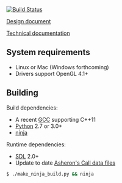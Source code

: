 
[![Build Status](https://travis-ci.org/boardwalk/bzr.svg?branch=master)](https://travis-ci.org/boardwalk/bzr)

[Design document](http://ersatsz.com/2014/07/07/baelzharons-respite/)

[Technical documentation](http://ersatsz.com/2014/07/04/asherons-call/)

## System requirements

*  Linux or Mac (Windows forthcoming)
*  Drivers support OpenGL 4.1+

## Building

Build dependencies:

* A recent [GCC](https://gcc.gnu.org/) supporting C++11
* [Python](http://python.org/) 2.7 or 3.0+
* [ninja](http://martine.github.io/ninja/)

Runtime dependencies:

* [SDL](https://www.libsdl.org/) 2.0+
* Update to date [Asheron's Call data files](http://asheronscall.com/en/content/downloads)

```sh
$ ./make_ninja_build.py && ninja
```

